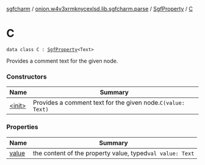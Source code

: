[sgfcharm](../../../index.md) / [onion.w4v3xrmknycexlsd.lib.sgfcharm.parse](../../index.md) / [SgfProperty](../index.md) / [C](./index.md)

# C

`data class C : `[`SgfProperty`](../index.md)`<Text>`

Provides a comment text for the given node.

### Constructors

| Name | Summary |
|---|---|
| [&lt;init&gt;](-init-.md) | Provides a comment text for the given node.`C(value: Text)` |

### Properties

| Name | Summary |
|---|---|
| [value](value.md) | the content of the property value, typed`val value: Text` |
